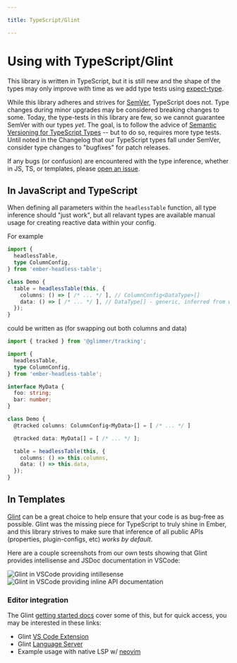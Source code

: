```yaml
---

title: TypeScript/Glint

---
```

# Using with TypeScript/Glint

This library is written in TypeScript, but it is still new and the shape of the types may only improve with time as we add type tests using [expect-type][gh-expect-type].

While this library adheres and strives for [SemVer][docs-semver], TypeScript does not.
Type changes during minor upgrades may be considered breaking changes to some.
Today, the type-tests in this library are few, so we cannot guarantee SemVer with our types _yet_.
The goal, is to follow the advice of [Semantic Versioning for TypeScript Types][rfc-730] -- but to do so,
requires more type tests. Until noted in the Changelog that our TypeScript types fall under SemVer,
consider type changes to "bugfixes" for patch releases.

If any bugs (or confusion) are encountered with the type inference, whether in JS, TS, or templates, please [open an issue][self-issue].

[rfc-730]: https://github.com/emberjs/rfcs/pull/730
[gh-expect-type]: https://github.com/mmkal/expect-type
[docs-semver]: https://semver.org/
[docs-glint]: https://typed-ember.gitbook.io/glint/
[self-issue]: https://github.com/CrowdStrike/ember-headless-table/issues

## In JavaScript and TypeScript

When defining all parameters within the `headlessTable` function, all type inference should "just work",
but all relavant types are available manual usage for creating reactive data within your config.

For example

```ts
import {
  headlessTable,
  type ColumnConfig,
} from 'ember-headless-table';

class Demo {
  table = headlessTable(this, {
    columns: () => [ /* ... */ ], // ColumnConfig<DataType>[]
    data: () => [ /* ... */ ], // DataType[] - generic, inferred from whatever is passed here
  });
}
```
could be written as (for swapping out both columns and data)

```ts
import { tracked } from '@glimmer/tracking';

import {
  headlessTable,
  type ColumnConfig,
} from 'ember-headless-table';

interface MyData {
  foo: string;
  bar: number;
}

class Demo {
  @tracked columns: ColumnConfig<MyData>[] = [ /* ... */ ]

  @tracked data: MyData[] = [ /* ... */ ];

  table = headlessTable(this, {
    columns: () => this.columns,
    data: () => this.data,
  });
}
```


## In Templates

[Glint][docs-glint] can be a great choice to help ensure that your code is as bug-free as possible.
Glint was the missing piece for TypeScript to truly shine in Ember, and this library strives to make sure that
inference of all public APIs (properties, plugin-configs, etc) _works by default_.

Here are a couple screenshots from our own tests showing that Glint provides intellisense and JSDoc documentation in VSCode:

![Glint in VSCode providing intillesense](/glint-example-intellisense.png)
![Glint in VSCode providing inline API documentation](/glint-example-jsdoc.png)

### Editor integration

The Glint [getting started docs][docs-glint-start] cover some of this, but for quick access, you may be interested in these links:

- Glint [VS Code Extension][glint-ext-vscode]
- Glint [Language Server][glint-ls]
- Example usage with native LSP w/ [neovim][example-neovim-lsp]


[example-neovim-lsp]: https://github.com/NullVoxPopuli/dotfiles/blob/0df85d633f978cf67c7df9d36d21ce6820d4b419/home/.config/nvim/lua/plugin-config/lsp.lua#L25
[glint-ls]: https://typed-ember.gitbook.io/glint/getting-started
[glint-ext-vscode]: https://marketplace.visualstudio.com/items?itemName=typed-ember.glint-vscode
[docs-glint-start]: https://typed-ember.gitbook.io/glint/getting-started
